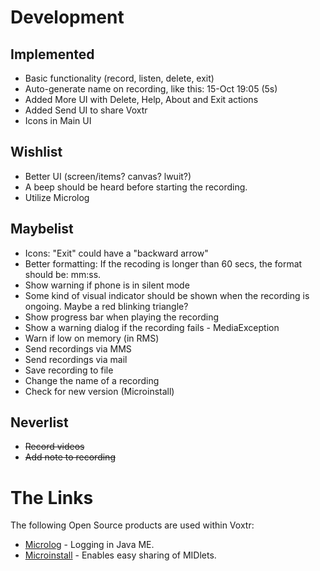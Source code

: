 # Development #

## Implemented ##
  * Basic functionality (record, listen, delete, exit)
  * Auto-generate name on recording, like this: 15-Oct 19:05 (5s)
  * Added More UI with Delete, Help, About and Exit actions
  * Added Send UI to share Voxtr
  * Icons in Main UI

## Wishlist ##
  * Better UI (screen/items? canvas? lwuit?)
  * A beep should be heard before starting the recording.
  * Utilize Microlog

## Maybelist ##
  * Icons: "Exit" could have a "backward arrow"
  * Better formatting: If the recoding is longer than 60 secs, the format should be: mm:ss.
  * Show warning if phone is in silent mode
  * Some kind of visual indicator should be shown when the recording is ongoing. Maybe a red blinking triangle?
  * Show progress bar when playing the recording
  * Show a warning dialog if the recording fails - MediaException
  * Warn if low on memory (in RMS)
  * Send recordings via MMS
  * Send recordings via mail
  * Save recording to file
  * Change the name of a recording
  * Check for new version (Microinstall)

## Neverlist ##
  * ~~Record videos~~
  * ~~Add note to recording~~

# The Links #

The following Open Source products are used within Voxtr:
  * [Microlog](http://microlog.sourceforge.net) - Logging in Java ME.
  * [Microinstall](http://sourceforge.net/projects/microinstall/) - Enables easy sharing of MIDlets.